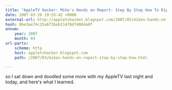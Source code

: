 ```yaml
---
title: "AppleTV Hacker: Mike's Hands on Report: Step By Step How To Rip DVDs for AppleTV with MediaFork"
date: 2007-03-26 19:53:42 +0000
external-url: http://appletvhacker.blogspot.com/2007/03/mikes-hands-on-report-step-by-step-how.html
hash: 0be3ae74c15a6f3beb11478d74984a0f
annum:
    year: 2007
    month: 03
url-parts:
    scheme: http
    host: appletvhacker.blogspot.com
    path: /2007/03/mikes-hands-on-report-step-by-step-how.html

---
```


so I sat down and doodled some more with my AppleTV last night and today, and here's what I learned.
